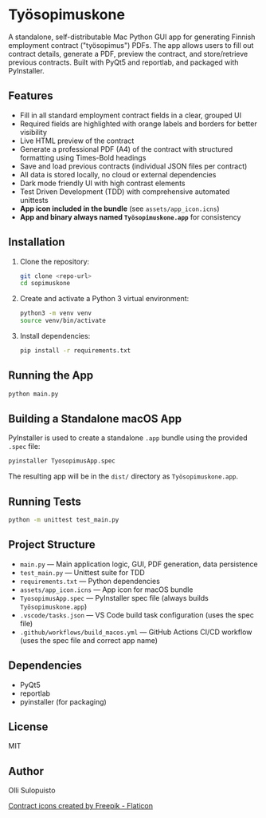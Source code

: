 # Työsopimuskone

A standalone, self-distributable Mac Python GUI app for generating Finnish employment contract ("työsopimus") PDFs. The app allows users to fill out contract details, generate a PDF, preview the contract, and store/retrieve previous contracts. Built with PyQt5 and reportlab, and packaged with PyInstaller.

## Features
- Fill in all standard employment contract fields in a clear, grouped UI
- Required fields are highlighted with orange labels and borders for better visibility
- Live HTML preview of the contract
- Generate a professional PDF (A4) of the contract with structured formatting using Times-Bold headings
- Save and load previous contracts (individual JSON files per contract)
- All data is stored locally, no cloud or external dependencies
- Dark mode friendly UI with high contrast elements
- Test Driven Development (TDD) with comprehensive automated unittests
- **App icon included in the bundle** (see `assets/app_icon.icns`)
- **App and binary always named `Työsopimuskone.app`** for consistency

## Installation

1. Clone the repository:

   ```sh
   git clone <repo-url>
   cd sopimuskone
   ```

2. Create and activate a Python 3 virtual environment:

   ```sh
   python3 -m venv venv
   source venv/bin/activate
   ```

3. Install dependencies:

   ```sh
   pip install -r requirements.txt
   ```

## Running the App

```sh
python main.py
```

## Building a Standalone macOS App

PyInstaller is used to create a standalone `.app` bundle using the provided `.spec` file:

```sh
pyinstaller TyosopimusApp.spec
```

The resulting app will be in the `dist/` directory as `Työsopimuskone.app`.

## Running Tests

```sh
python -m unittest test_main.py
```

## Project Structure

- `main.py` — Main application logic, GUI, PDF generation, data persistence
- `test_main.py` — Unittest suite for TDD
- `requirements.txt` — Python dependencies
- `assets/app_icon.icns` — App icon for macOS bundle
- `TyosopimusApp.spec` — PyInstaller spec file (always builds `Työsopimuskone.app`)
- `.vscode/tasks.json` — VS Code build task configuration (uses the spec file)
- `.github/workflows/build_macos.yml` — GitHub Actions CI/CD workflow (uses the spec file and correct app name)

## Dependencies

- PyQt5
- reportlab
- pyinstaller (for packaging)

## License
MIT

## Author
Olli Sulopuisto

[Contract icons created by Freepik - Flaticon](https://www.flaticon.com/free-icons/contract)